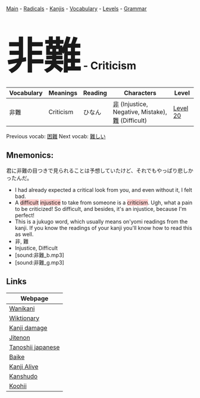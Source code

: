 <style> bigfont {font-size: 100px}</style>
[Main](../README.md) -
[Radicals](../radicals.md) -
[Kanjis](../kanjis.md) -
[Vocabulary](../vocabulary.md) -
[Levels](../levels.md) -
[Grammar](../grammar.md)
# <bigfont> 非難</bigfont> - Criticism 

| Vocabulary | Meanings | Reading | Characters | Level |
| --- | --- | --- | --- | --- |
| 非難 | Criticism | ひなん |  [非](../kanjis/非.md) (Injustice, Negative, Mistake), [難](../kanjis/難.md) (Difficult) | [Level 20](../levels/wk_level20.md) |

Previous vocab: [困難](困難.md) Next vocab: [難しい](難しい.md) 

## Mnemonics:
君に非難の目つきで見られることは予想していたけど、それでもやっぱり悲しかったんだ。
* I had already expected a critical look from you, and even without it, I felt bad.
* A <span style="background-color:#ffcccb"> difficult</span> <span style="background-color:#ffcccb"> injustice</span> to take from someone is a <span style="background-color:#ffcccb"> criticism</span>. Ugh, what a pain to be criticized! So difficult, and besides, it's an injustice, because I'm perfect!
* This is a jukugo word, which usually means on'yomi readings from the kanji. If you know the readings of your kanji you'll know how to read this as well.
* 非, 難
* Injustice, Difficult
* [sound:非難_b.mp3]
* [sound:非難_g.mp3]


## Links 

| Webpage |
| --- |
| [Wanikani          ](https://www.wanikani.com/kanji/非難) |
| [Wiktionary        ](https://en.wiktionary.org/wiki/非難) |
| [Kanji damage      ](http://www.kanjidamage.com/kanji/search?utf8=✓&q=非難) |
| [Jitenon           ](https://jitenon.com/kanji/非難) |
| [Tanoshii japanese ](https://www.tanoshiijapanese.com/dictionary/kanji.cfm?k=非難) |
| [Baike             ](https://baike.baidu.com/item/非難) |
| [Kanji Alive       ](https://app.kanjialive.com/非難) |
| [Kanshudo          ](https://www.kanshudo.com/searchmn?q=非難) |
| [Koohii            ](https://kanji.koohii.com/study/kanji/非難) |

